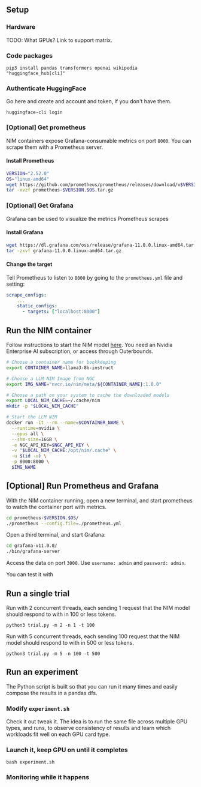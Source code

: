 ## Setup

### Hardware

TODO: What GPUs? Link to support matrix.

### Code packages
```
pip3 install pandas transformers openai wikipedia "huggingface_hub[cli]"
```

### Authenticate HuggingFace
Go here and create and account and token, if you don't have them.
```
huggingface-cli login
```

### [Optional] Get prometheus

NIM containers expose Grafana-consumable metrics on port `8000`. You can scrape them with a Prometheus server.

#### Install Prometheus
```bash
VERSION="2.52.0"
OS="linux-amd64"
wget https://github.com/prometheus/prometheus/releases/download/v$VERSION/prometheus-$VERSION.$OS.tar.gz
tar -xvzf prometheus-$VERSION.$OS.tar.gz
```

### [Optional] Get Grafana

Grafana can be used to visualize the metrics Prometheus scrapes

#### Install Grafana
```bash
wget https://dl.grafana.com/oss/release/grafana-11.0.0.linux-amd64.tar.gz
tar -zxvf grafana-11.0.0.linux-amd64.tar.gz
```

#### Change the target
Tell Prometheus to listen to `8000` by going to the `prometheus.yml` file and setting:
```yml
scrape_configs:
    ...
    static_configs:
      - targets: ["localhost:8000"]
```

## Run the NIM container
Follow instructions to start the NIM model [here](https://docs.nvidia.com/nim/large-language-models/latest/getting-started.html). You need an Nvidia Enterprise AI subscription, or access through Outerbounds.

```bash
# Choose a container name for bookkeeping
export CONTAINER_NAME=llama3-8b-instruct

# Choose a LLM NIM Image from NGC
export IMG_NAME="nvcr.io/nim/meta/${CONTAINER_NAME}:1.0.0"

# Choose a path on your system to cache the downloaded models
export LOCAL_NIM_CACHE=~/.cache/nim
mkdir -p "$LOCAL_NIM_CACHE"

# Start the LLM NIM
docker run -it --rm --name=$CONTAINER_NAME \
  --runtime=nvidia \
  --gpus all \
  --shm-size=16GB \
  -e NGC_API_KEY=$NGC_API_KEY \
  -v "$LOCAL_NIM_CACHE:/opt/nim/.cache" \
  -u $(id -u) \
  -p 8000:8000 \
  $IMG_NAME
```

## [Optional] Run Prometheus and Grafana

With the NIM container running, open a new terminal, and start prometheus to watch the container port with metrics.
```bash
cd prometheus-$VERSION.$OS/
./prometheus --config.file=./prometheus.yml
```

Open a third terminal, and start Grafana:
```bash
cd grafana-v11.0.0/
./bin/grafana-server
```

Access the data on port `3000`. Use `username: admin` and `password: admin`.

You can test it with 

## Run a single trial
Run with 2 concurrent threads, each sending 1 request that the NIM model should respond to with in 100 or less tokens.
```
python3 trial.py -m 2 -n 1 -t 100
```

Run with 5 concurrent threads, each sending 100 request that the NIM model should respond to with in 500 or less tokens.
```
python3 trial.py -m 5 -n 100 -t 500
```

## Run an experiment
The Python script is built so that you can run it many times and easily compose the results in a pandas dfs.

### Modify `experiment.sh`
Check it out tweak it. The idea is to run the same file across multiple GPU types, and runs, to observe consistency of results and learn which workloads fit well on each GPU card type.

### Launch it, keep GPU on until it completes
```
bash experiment.sh
```

### Monitoring while it happens